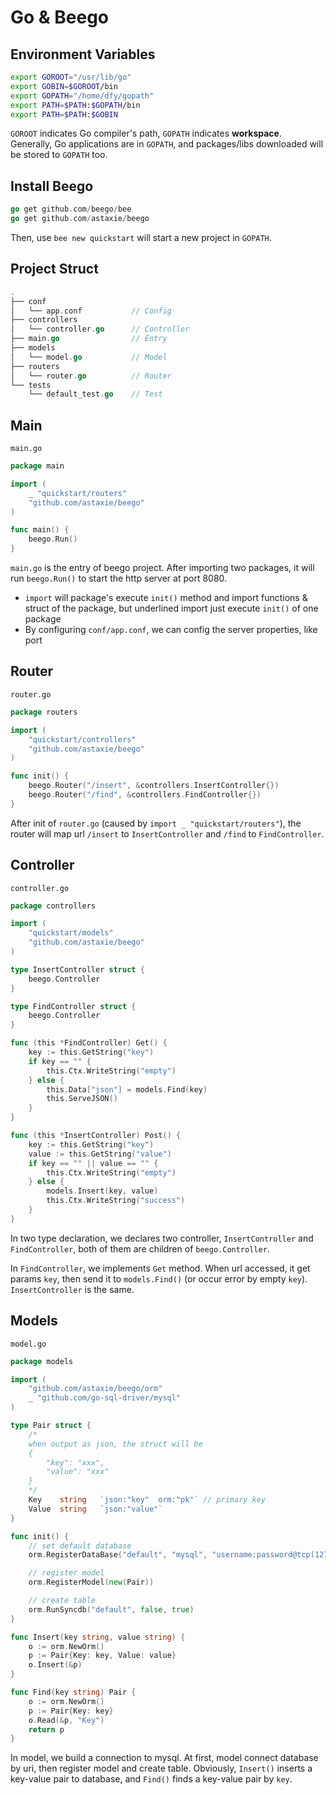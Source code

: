 # Go & Beego

## Environment Variables

```sh
export GOROOT="/usr/lib/go"
export GOBIN=$GOROOT/bin
export GOPATH="/home/dfy/gopath" 
export PATH=$PATH:$GOPATH/bin 
export PATH=$PATH:$GOBIN
```
`GOROOT` indicates Go compiler's path, `GOPATH` indicates **workspace**. Generally, Go applications are in `GOPATH`, and packages/libs downloaded will be stored to `GOPATH` too.

## Install Beego

```go
go get github.com/beego/bee
go get github.com/astaxie/beego
```

Then, use `bee new quickstart` will start a new project in `GOPATH`.

## Project Struct

```go
.
├── conf
│   └── app.conf           // Config
├── controllers
│   └── controller.go      // Controller
├── main.go                // Entry
├── models
│   └── model.go           // Model
├── routers
│   └── router.go          // Router
└── tests
    └── default_test.go    // Test
```

## Main

`main.go`
```go
package main

import (
	_ "quickstart/routers"
	"github.com/astaxie/beego"
)

func main() {
    beego.Run()
}
```

`main.go` is the entry of beego project. After importing two packages, it will run `beego.Run()` to start the http server at port 8080.

- `import` will package's execute `init()` method and import functions & struct of the package, but underlined import just execute `init()` of one package
- By configuring `conf/app.conf`, we can config the server properties, like port

## Router

`router.go`
```go
package routers

import (
	"quickstart/controllers"
	"github.com/astaxie/beego"
)

func init() {
	beego.Router("/insert", &controllers.InsertController{})
	beego.Router("/find", &controllers.FindController{})
}
```

After init of `router.go` (caused by `import _ "quickstart/routers"`), the router will map url `/insert` to `InsertController` and `/find` to `FindController`.

## Controller

`controller.go`
```go
package controllers

import (
    "quickstart/models"
	"github.com/astaxie/beego"
)

type InsertController struct {
    beego.Controller
}

type FindController struct {
    beego.Controller
}

func (this *FindController) Get() {
    key := this.GetString("key")
    if key == "" {
        this.Ctx.WriteString("empty")
    } else {
        this.Data["json"] = models.Find(key)
        this.ServeJSON()
    }
}

func (this *InsertController) Post() {
    key := this.GetString("key")
    value := this.GetString("value")
    if key == "" || value == "" {
        this.Ctx.WriteString("empty")
    } else {
        models.Insert(key, value)
        this.Ctx.WriteString("success")
    }
}
```

In two type declaration, we declares two controller, `InsertController` and `FindController`, both of them are children of `beego.Controller`.

In `FindController`, we implements `Get` method. When url accessed, it get params `key`, then send it to `models.Find()` (or occur error by empty `key`). `InsertController` is the same.

## Models

`model.go`
```go
package models

import (
	"github.com/astaxie/beego/orm"
	_ "github.com/go-sql-driver/mysql"
)

type Pair struct {
    /* 
    when output as json, the struct will be
    {
        "key": "xxx",
        "value": "xxx"
    }
    */
    Key    string   `json:"key"  orm:"pk"` // primary key
    Value  string   `json:"value"`
}

func init() {
    // set default database
    orm.RegisterDataBase("default", "mysql", "username:password@tcp(127.0.0.1:3306)/QuickStart?charset=utf8", 30)

    // register model
    orm.RegisterModel(new(Pair))

    // create table
    orm.RunSyncdb("default", false, true)
}

func Insert(key string, value string) {
	o := orm.NewOrm()
	p := Pair{Key: key, Value: value}
	o.Insert(&p)
}

func Find(key string) Pair {
	o := orm.NewOrm()
	p := Pair{Key: key}
	o.Read(&p, "Key")
	return p
}
```

In model, we build a connection to mysql. At first, model connect database by uri, then register model and create table. Obviously, `Insert()` inserts a key-value pair to database, and `Find()` finds a key-value pair by `key`.